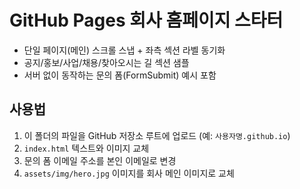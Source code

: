 # GitHub Pages 회사 홈페이지 스타터

- 단일 페이지(메인) 스크롤 스냅 + 좌측 섹션 라벨 동기화
- 공지/홍보/사업/채용/찾아오시는 길 섹션 샘플
- 서버 없이 동작하는 문의 폼(FormSubmit) 예시 포함

## 사용법
1. 이 폴더의 파일을 GitHub 저장소 루트에 업로드 (예: `사용자명.github.io`)
2. `index.html` 텍스트와 이미지 교체
3. 문의 폼 이메일 주소를 본인 이메일로 변경
4. `assets/img/hero.jpg` 이미지를 회사 메인 이미지로 교체
